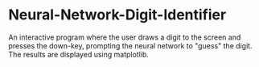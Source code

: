 # Neural-Network-Digit-Identifier
An interactive program where the user draws a digit to the screen and presses the down-key, prompting the neural network to "guess" the digit. The results are displayed using matplotlib.
